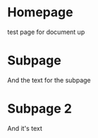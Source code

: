 # Homepage

test page for document up 

# Subpage

And the text for the subpage

# Subpage 2

And it's text
